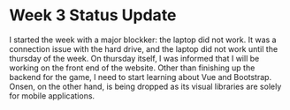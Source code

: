 # Week 3 Status Update

I  started the week with a major blockker: the laptop did not work. It was a connection issue with the hard drive, and the laptop did not work until the thursday of the week.
On thursday itself, I was informed that I will be working on the front end of the website. Other than finishing up the backend for the game, I need to start learning about Vue and Bootstrap.
Onsen, on the other hand, is being dropped as its visual libraries are solely for mobile applications.